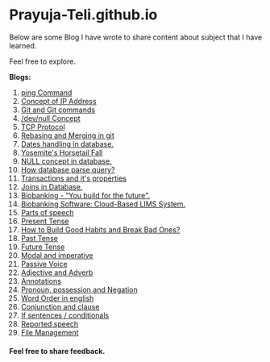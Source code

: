 # Prayuja-Teli.github.io

Below are some Blog I have wrote to share content about subject that I have learned.

Feel free to explore.

**Blogs:**
1. [ping Command](https://Prayuja-Teli.github.io/Blog/ping)
2. [Concept of IP Address](https://Prayuja-Teli.github.io/Blog/IPAddress)
3. [Git and Git commands](https://Prayuja-Teli.github.io/Blog/git)
4. [/dev/null Concept](https://Prayuja-Teli.github.io/Blog/Filesystem)
5. [TCP Protocol](https://Prayuja-Teli.github.io/Blog/TCP)
6. [Rebasing and Merging in git](https://Prayuja-Teli.github.io/Blog/Git)
8. [Dates handling in database.](https://Prayuja-Teli.github.io/Blog/Date)
7. [Yosemite's Horsetail Fall](https://Prayuja-Teli.github.io/Blog/YosemitesHorsetailFall)
9. [NULL concept in database.](https://Prayuja-Teli.github.io/Blog/Null)
10. [How database parse query?](https://Prayuja-Teli.github.io/Blog/Query)
11. [Transactions and it's properties](https://Prayuja-Teli.github.io/Blog/Properties)
12. [Joins in Database.](https://Prayuja-Teli.github.io/Blog/Joins)
13. [Biobanking - “You build for the future".](https://Prayuja-Teli.github.io/Blog/Biobank)
14. [Biobanking Software: Cloud-Based LIMS System.](https://Prayuja-Teli.github.io/Blog/BioBanking)
15. [Parts of speech](https://Prayuja-Teli.github.io/Blog/Speech)
16. [Present Tense](https://Prayuja-Teli.github.io/Blog/PresentTense)
17. [How to Build Good Habits and Break Bad Ones?](https://Prayuja-Teli.github.io/Blog/Habits)
18. [Past Tense](https://Prayuja-Teli.github.io/Blog/PastTense)
19. [Future Tense](https://Prayuja-Teli.github.io/Blog/FutureTense)
20. [Modal and imperative](https://Prayuja-Teli.github.io/Blog/Modalandimperative)
21. [Passive Voice](https://Prayuja-Teli.github.io/Blog/PassiveVoice)
22. [Adjective and Adverb](https://Prayuja-Teli.github.io/Blog/AdjectiveAndAdverbs)
23. [Annotations](https://Prayuja-Teli.github.io/Blog/Annotation)
24. [Pronoun, possession and Negation](https://Prayuja-Teli.github.io/Blog/negation)
25. [Word Order in english](https://Prayuja-Teli.github.io/Blog/WordOrder)
26. [Conjunction and clause](https://Prayuja-Teli.github.io/Blog/Conjunctionclause)
27. [If sentences / conditionals](https://Prayuja-Teli.github.io/Blog/conditionals)
28. [Reported speech](https://Prayuja-Teli.github.io/Blog/Reportedspeech)
29. [File Management](https://Prayuja-Teli.github.io/Blog/FileManagment)


#### Feel free to share feedback.
